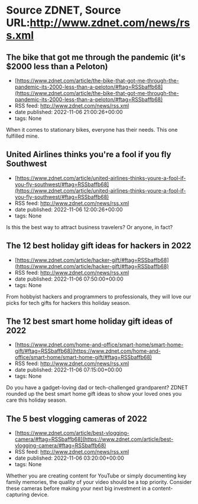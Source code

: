 # Source ZDNET, Source URL:http://www.zdnet.com/news/rss.xml

## The bike that got me through the pandemic (it's $2000 less than a Peloton)
 - [https://www.zdnet.com/article/the-bike-that-got-me-through-the-pandemic-its-2000-less-than-a-peloton/#ftag=RSSbaffb68](https://www.zdnet.com/article/the-bike-that-got-me-through-the-pandemic-its-2000-less-than-a-peloton/#ftag=RSSbaffb68)
 - RSS feed: http://www.zdnet.com/news/rss.xml
 - date published: 2022-11-06 21:00:26+00:00
 - tags: None

When it comes to stationary bikes, everyone has their needs. This one fulfilled mine.

## United Airlines thinks you're a fool if you fly Southwest
 - [https://www.zdnet.com/article/united-airlines-thinks-youre-a-fool-if-you-fly-southwest/#ftag=RSSbaffb68](https://www.zdnet.com/article/united-airlines-thinks-youre-a-fool-if-you-fly-southwest/#ftag=RSSbaffb68)
 - RSS feed: http://www.zdnet.com/news/rss.xml
 - date published: 2022-11-06 12:00:26+00:00
 - tags: None

Is this the best way to attract business travelers? Or anyone, in fact?

## The 12 best holiday gift ideas for hackers in 2022
 - [https://www.zdnet.com/article/hacker-gift/#ftag=RSSbaffb68](https://www.zdnet.com/article/hacker-gift/#ftag=RSSbaffb68)
 - RSS feed: http://www.zdnet.com/news/rss.xml
 - date published: 2022-11-06 07:50:00+00:00
 - tags: None

From hobbyist hackers and programmers to professionals, they will love our picks for tech gifts for hackers this holiday season.

## The 12 best smart home holiday gift ideas of 2022
 - [https://www.zdnet.com/home-and-office/smart-home/smart-home-gift/#ftag=RSSbaffb68](https://www.zdnet.com/home-and-office/smart-home/smart-home-gift/#ftag=RSSbaffb68)
 - RSS feed: http://www.zdnet.com/news/rss.xml
 - date published: 2022-11-06 07:15:00+00:00
 - tags: None

Do you have a gadget-loving dad or tech-challenged grandparent? ZDNET rounded up the best smart home gift ideas to show your loved ones you care this holiday season.

## The 5 best vlogging cameras of 2022
 - [https://www.zdnet.com/article/best-vlogging-camera/#ftag=RSSbaffb68](https://www.zdnet.com/article/best-vlogging-camera/#ftag=RSSbaffb68)
 - RSS feed: http://www.zdnet.com/news/rss.xml
 - date published: 2022-11-06 03:20:00+00:00
 - tags: None

Whether you are creating content for YouTube or simply documenting key family memories, the quality of your video should be a top priority. Consider these cameras before making your next big investment in a content-capturing device.
